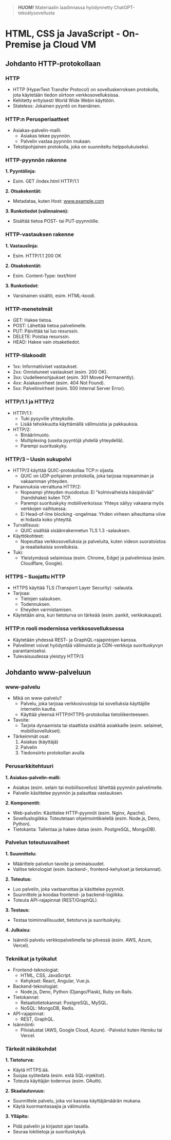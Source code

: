 > **HUOM!**  Materiaalin laadinnassa hyödynnetty ChatGPT-tekoälysovellusta

# HTML, CSS ja JavaScript - On-Premise ja Cloud VM

## Johdanto HTTP-protokollaan

### HTTP
- HTTP (HyperText Transfer Protocol) on sovelluskerroksen protokolla, jota käytetään tiedon siirtoon verkkosovelluksissa.
- Kehitetty erityisesti World Wide Webin käyttöön.
- Stateless: Jokainen pyyntö on itsenäinen.

### HTTP:n Perusperiaatteet
- Asiakas–palvelin-malli:
  - Asiakas tekee pyynnön.
  - Palvelin vastaa pyynnön mukaan.
- Tekstipohjainen protokolla, joka on suunniteltu helppolukuiseksi.

### HTTP-pyynnön rakenne
**1. Pyyntölinja:**
  - Esim. GET /index.html HTTP/1.1

**2. Otsakekentät:**
  - Metadataa, kuten Host: www.example.com

**3. Runkotiedot (valinnainen):**
  - Sisältää tietoa POST- tai PUT-pyynnöille.

### HTTP-vastauksen rakenne
**1. Vastauslinja:**
- Esim. HTTP/1.1 200 OK

**2. Otsakekentät:**
- Esim. Content-Type: text/html

**3. Runkotiedot:**
- Varsinainen sisältö, esim. HTML-koodi.

### HTTP-menetelmät
- GET: Hakee tietoa.
- POST: Lähettää tietoa palvelimelle.
- PUT: Päivittää tai luo resurssin.
- DELETE: Poistaa resurssin.
- HEAD: Hakee vain otsaketiedot.

### HTTP-tilakoodit
- 1xx: Informatiiviset vastaukset.
- 2xx: Onnistuneet vastaukset (esim. 200 OK).
- 3xx: Uudelleenohjaukset (esim. 301 Moved Permanently).
- 4xx: Asiakasvirheet (esim. 404 Not Found).
- 5xx: Palvelinvirheet (esim. 500 Internal Server Error).

### HTTP/1.1 ja HTTP/2
- HTTP/1.1:
  - Tuki pysyville yhteyksille.
  - Lisää tehokkuutta käyttämällä välimuistia ja pakkauksia.
- HTTP/2:
  - Binäärimuoto.
  - Multiplexing (useita pyyntöjä yhdellä yhteydellä).
  - Parempi suorituskyky.

### HTTP/3 – Uusin sukupolvi
- HTTP/3 käyttää QUIC-protokollaa TCP:n sijasta.
  - QUIC on UDP-pohjainen protokolla, joka tarjoaa nopeamman ja vakaamman yhteyden.
- Parannuksia verrattuna HTTP/2:
  - Nopeampi yhteyden muodostus: Ei "kolmivaiheista käsipäivää" (handshake) kuten TCP.
  - Parempi suorituskyky mobiiliverkoissa: Yhteys säilyy vakaana myös verkkojen vaihtuessa.
  - Ei Head-of-line blocking -ongelmaa: Yhden virheen aiheuttama viive ei hidasta koko yhteyttä.
- Turvallisuus:
  - QUIC sisältää sisäänrakennetun TLS 1.3 -salauksen.
- Käyttökohteet:
  - Nopeuttaa verkkosovelluksia ja palveluita, kuten videon suoratoistoa ja reaaliaikaisia sovelluksia.
- Tuki:
  - Yleistymässä selaimissa (esim. Chrome, Edge) ja palvelimissa (esim. Cloudflare, Google).

### HTTPS – Suojattu HTTP
- HTTPS käyttää TLS (Transport Layer Security) -salausta.
- Tarjoaa:
  - Tietojen salauksen.
  - Todennuksen.
  - Eheyden varmistamisen.
- Käytetään aina, kun tietoturva on tärkeää (esim. pankit, verkkokaupat).

### HTTP:n rooli modernissa verkkosovelluksessa
- Käytetään yhdessä REST- ja GraphQL-rajapintojen kanssa.
- Palvelimet voivat hyödyntää välimuistia ja CDN-verkkoja suorituskyvyn parantamiseksi.
- Tulevaisuudessa yleistyy HTTP/3

## Johdanto www-palveluun
### www-palvelu
- Mikä on www-palvelu?
  - Palvelu, joka tarjoaa verkkosivustoja tai sovelluksia käyttäjille internetin kautta.
  - Käyttää yleensä HTTP/HTTPS-protokollaa tietoliikenteeseen.
- Tavoite:
  - Tarjota dynaamista tai staattista sisältöä asiakkaille (esim. selaimet, mobiilisovellukset).
- Tärkeimmät osat:
  1. Asiakas (käyttäjä)
  2. Palvelin
  3. Tiedonsiirto protokollan avulla

### Perusarkkitehtuuri
**1. Asiakas–palvelin-malli:**
- Asiakas (esim. selain tai mobiilisovellus) lähettää pyynnön palvelimelle.
- Palvelin käsittelee pyynnön ja palauttaa vastauksen.

**2. Komponentit:**
- Web-palvelin: Käsittelee HTTP-pyynnöt (esim. Nginx, Apache).
- Sovelluslogiikka: Toteutetaan ohjelmointikielellä (esim. Node.js, Deno, Python).
- Tietokanta: Tallentaa ja hakee dataa (esim. PostgreSQL, MongoDB).

### Palvelun toteutusvaiheet
**1. Suunnittelu:**
- Määrittele palvelun tavoite ja ominaisuudet.
- Valitse teknologiat (esim. backend-, frontend-kehykset ja tietokannat).

**2. Toteutus:**
- Luo palvelin, joka vastaanottaa ja käsittelee pyynnöt.
- Suunnittele ja koodaa frontend- ja backend-logiikka.
- Toteuta API-rajapinnat (REST/GraphQL).

**3. Testaus:**
- Testaa toiminnallisuudet, tietoturva ja suorituskyky.

**4. Julkaisu:**
- Isännöi palvelu verkkopalvelimella tai pilvessä (esim. AWS, Azure, Vercel).

### Tekniikat ja työkalut
- Frontend-teknologiat:
  - HTML, CSS, JavaScript.
  - Kehykset: React, Angular, Vue.js.
- Backend-teknologiat:
  - Node.js, Deno, Python (Django/Flask), Ruby on Rails.
- Tietokannat:
  - Relaatiotietokannat: PostgreSQL, MySQL.
  - NoSQL: MongoDB, Redis.
- API-rajapinnat:
  - REST, GraphQL.
- Isännöinti:
  - Pilvialustat (AWS, Google Cloud, Azure).
  -Palvelut kuten Heroku tai Vercel.

### Tärkeät näkökohdat
**1. Tietoturva:**
- Käytä HTTPS:ää.
- Suojaa syötedata (esim. estä SQL-injektiot).
- Toteuta käyttäjän todennus (esim. OAuth).

**2. Skaalautuvuus:**
- Suunnittele palvelu, joka voi kasvaa käyttäjämäärän mukana.
- Käytä kuormantasaajia ja välimuistia.

**3. Ylläpito:**
- Pidä palvelin ja kirjastot ajan tasalla.
- Seuraa lokitietoja ja suorituskykyä.